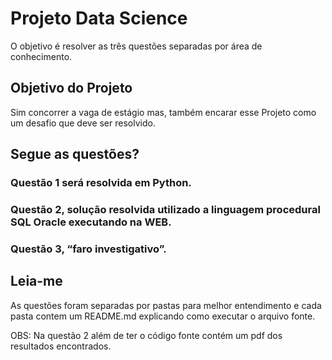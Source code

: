 # Projeto Data Science

O objetivo é resolver as três questões separadas por área de conhecimento.

## Objetivo do Projeto

Sim concorrer a vaga de estágio mas, também encarar esse Projeto como um desafio que deve ser resolvido.

## Segue as questões?

### Questão 1 será resolvida em Python. 
### Questão 2, solução resolvida utilizado a linguagem procedural SQL Oracle executando na WEB.
### Questão 3, “faro investigativo”.

## Leia-me

As questões foram separadas por pastas para melhor entendimento e cada pasta contem um README.md explicando como executar o arquivo fonte.

OBS: Na questão 2 além de ter o código fonte contém um pdf dos resultados encontrados.

